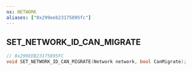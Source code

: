 ```yaml
---
ns: NETWORK
aliases: ["0x299eeb23175895fc"]
---
```

## SET_NETWORK_ID_CAN_MIGRATE

```c
// 0x299EEB23175895FC
void SET_NETWORK_ID_CAN_MIGRATE(Network network, bool CanMigrate);
```
